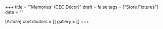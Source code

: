 +++
title = "'Memories' (CEC Décor)"
draft = false
tags = ["Store Fixtures"]
date = ""

[Article]
contributors = []
gallery = []
+++
